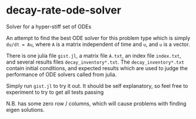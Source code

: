 # decay-rate-ode-solver
Solver for a hyper-stiff set of ODEs

An attempt to find the best ODE solver for this problem type which is simply `du/dt = Au`, where `A` is a matrix independent of time and `u`, and `u` is a vector. 

There is one julia file `gist.jl`, a matrix file `A.txt`, an index file `index.txt`, and several results files `decay_inventory*.txt`.
The `decay_inventory*.txt` contain initial conditions, and expected results which are used to judge the performance of ODE solvers called from julia.

Simply run `gist.jl` to try it out. It should be self explanatory, so feel free to experiment to try to get all tests passing

N.B. has some zero row / columns, which will cause problems with finding eigen solutions.
